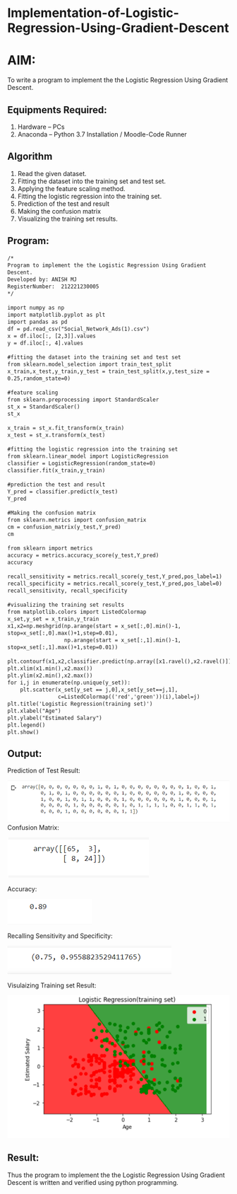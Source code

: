 # Implementation-of-Logistic-Regression-Using-Gradient-Descent
# AIM:
To write a program to implement the the Logistic Regression Using Gradient Descent.

## Equipments Required:
1. Hardware – PCs
2. Anaconda – Python 3.7 Installation / Moodle-Code Runner

## Algorithm
   1. Read the given dataset.
   2. Fitting the dataset into the training set and test set.
   3. Applying the feature scaling method.
   4. Fitting the logistic regression into the training set.
   5. Prediction of the test and result
   6. Making the confusion matrix
   7. Visualizing the training set results.

## Program:
~~~
/*
Program to implement the the Logistic Regression Using Gradient Descent.
Developed by: ANISH MJ
RegisterNumber:  212221230005
*/

import numpy as np
import matplotlib.pyplot as plt
import pandas as pd
df = pd.read_csv("Social_Network_Ads(1).csv")
x = df.iloc[:, [2,3]].values
y = df.iloc[:, 4].values

#fitting the dataset into the training set and test set
from sklearn.model_selection import train_test_split
x_train,x_test,y_train,y_test = train_test_split(x,y,test_size = 0.25,random_state=0)

#feature scaling
from sklearn.preprocessing import StandardScaler
st_x = StandardScaler()
st_x

x_train = st_x.fit_transform(x_train)
x_test = st_x.transform(x_test)

#fitting the logistic regression into the training set
from sklearn.linear_model import LogisticRegression
classifier = LogisticRegression(random_state=0)
classifier.fit(x_train,y_train)

#prediction the test and result
Y_pred = classifier.predict(x_test)
Y_pred

#Making the confusion matrix
from sklearn.metrics import confusion_matrix
cm = confusion_matrix(y_test,Y_pred)
cm

from sklearn import metrics
accuracy = metrics.accuracy_score(y_test,Y_pred)
accuracy

recall_sensitivity = metrics.recall_score(y_test,Y_pred,pos_label=1)
recall_specificity = metrics.recall_score(y_test,Y_pred,pos_label=0)
recall_sensitivity, recall_specificity

#visualizing the training set results
from matplotlib.colors import ListedColormap
x_set,y_set = x_train,y_train
x1,x2=np.meshgrid(np.arange(start = x_set[:,0].min()-1, stop=x_set[:,0].max()+1,step=0.01),
                  np.arange(start = x_set[:,1].min()-1, stop=x_set[:,1].max()+1,step=0.01))

plt.contourf(x1,x2,classifier.predict(np.array([x1.ravel(),x2.ravel()]).T).reshape(x1.shape),alpha=0.75,cmap=ListedColormap(('red','green')))
plt.xlim(x1.min(),x2.max())
plt.ylim(x2.min(),x2.max())
for i,j in enumerate(np.unique(y_set)):
    plt.scatter(x_set[y_set == j,0],x_set[y_set==j,1],
                c=ListedColormap(('red','green'))(i),label=j)
plt.title('Logistic Regression(training set)')
plt.xlabel("Age")
plt.ylabel("Estimated Salary")
plt.legend()
plt.show()
~~~
## Output:

Prediction of Test Result:

![logistic regression using gradient descent](prediction.png)
Confusion Matrix:


![logistic regression using gradient descent](arrayex4.png)

Accuracy:

![logistic regression using gradient descent](acc.png)

Recalling Sensitivity and Specificity:

![logistic regression using gradient descent](sens.png)

Visulaizing Training set Result:

![logistic regression using gradient descent](result.png)

## Result:
Thus the program to implement the the Logistic Regression Using Gradient Descent is written and verified using python programming.

